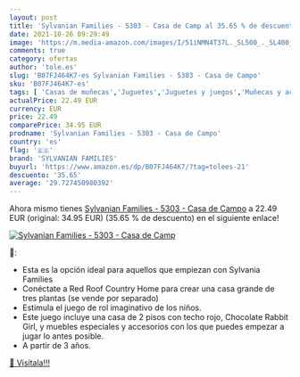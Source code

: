 ```yaml
---
layout: post
title: 'Sylvanian Families - 5303 - Casa de Camp al 35.65 % de descuento'
date: 2021-10-26 09:29:49
image: 'https://m.media-amazon.com/images/I/51iNMN4T37L._SL500_._SL400_.jpg'
comments: true
category: ofertas
author: 'tole.es'
slug: 'B07FJ464K7-es Sylvanian Families - 5303 - Casa de Campo'
sku: 'B07FJ464K7-es'
tags: [ 'Casas de muñecas','Juguetes','Juguetes y juegos','Muñecas y accesorios','families','sylvanian','sylvanian families', ]
actualPrice: 22.49 EUR
currency: EUR
price: 22.49
comparePrice: 34.95 EUR
prodname: 'Sylvanian Families - 5303 - Casa de Campo'
country: 'es'
flag: '🇪🇸'
brand: 'SYLVANIAN FAMILIES'
buyurl: 'https://www.amazon.es/dp/B07FJ464K7/?tag=tolees-21'
descuento: '35.65'
average: '29.727450980392'
---
```


Ahora mismo tienes [Sylvanian Families - 5303 - Casa de Campo](https://www.amazon.es/dp/B07FJ464K7/?tag=tolees-21) a 22.49 EUR (original: 34.95 EUR) (35.65 %  de descuento) en el siguiente enlace!

[![Sylvanian Families - 5303 - Casa de Camp](https://m.media-amazon.com/images/I/51iNMN4T37L._SL500_._SL400_.jpg)](https://www.amazon.es/dp/B07FJ464K7/?tag=tolees-21)

🔎:

- Esta es la opción ideal para aquellos que empiezan con Sylvania Families
- Conéctate a Red Roof Country Home para crear una casa grande de tres plantas (se vende por separado)
- Estimula el juego de rol imaginativo de los niños.
- Este juego incluye una casa de 2 pisos con techo rojo, Chocolate Rabbit Girl, y muebles especiales y accesorios con los que puedes empezar a jugar lo antes posible.
- A partir de 3 años.

[🛒 Visítala!!!](https://www.amazon.es/dp/B07FJ464K7/?tag=tolees-21)
